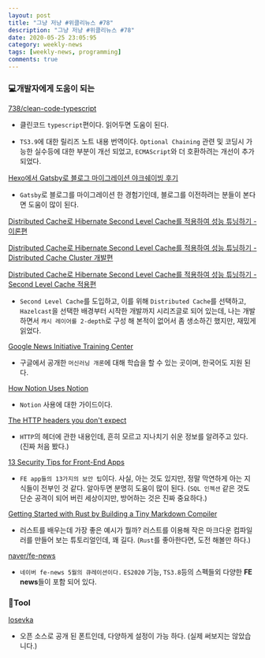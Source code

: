 ```yaml
---
layout: post
title: "그냥 저냥 #위클리뉴스 #78"
description: "그냥 저냥 #위클리뉴스 #78"
date: 2020-05-25 23:05:95
category: weekly-news
tags: [weekly-news, programming]
comments: true
---
```

  
  
### 💻개발자에게 도움이 되는

[738/clean-code-typescript](https://github.com/738/clean-code-typescript)

- 클린코드 `typescript`편이다. 읽어두면 도움이 된다.

[](https://github.com/typescript-kr/typescript-kr.github.io/blob/master/pages/release%20notes/TypeScript%203.9.md)

- `TS3.9`에 대한 릴리즈 노트 내용 번역이다.  `Optional Chaining` 관련 및 코딩시 가능한 실수등에 대한 부분이 개선 되었고, `ECMAScript`와 더 호환하려는 개선이 추가 되었다.

[Hexo에서 Gatsby로 블로그 마이그레이션 야크쉐이빙 후기](https://evan-moon.github.io/2020/05/09/gatsby-migration-retrospective/)

- `Gatsby`로 블로그를 마이그레이션 한 경험기인데, 블로그를 이전하려는 분들이 본다면 도움이 많이 된다.

[Distributed Cache로 Hibernate Second Level Cache를 적용하여 성능 튜닝하기 - 이론편](https://pkgonan.github.io/2020/05/distributed-hibernate-second-level-cache-1)

[Distributed Cache로 Hibernate Second Level Cache를 적용하여 성능 튜닝하기 - Distributed Cache Cluster 개발편](https://pkgonan.github.io/2020/05/distributed-hibernate-second-level-cache-2)

[Distributed Cache로 Hibernate Second Level Cache를 적용하여 성능 튜닝하기 - Second Level Cache 적용편](https://pkgonan.github.io/2020/05/distributed-hibernate-second-level-cache-3)

- `Second Level Cache`를 도입하고, 이를 위해 `Distributed Cache`를 선택하고, `Hazelcast`을 선택한 배경부터 시작한 개발까지 시리즈글로 되어 있는데, 나는 개발 하면서 `캐시 레이어를 2-depth`로 구성 해 본적이 없어서 좀 생소하긴 했지만, 재밌게 읽었다.

[Google News Initiative Training Center](https://newsinitiative.withgoogle.com/training/course/introduction-to-machine-learning)

- 구글에서 공개한 `머신러닝 개론`에 대해 학습을 할 수 있는 곳이며, 한국어도 지원 된다.

[How Notion Uses Notion ](https://www.notion.so/How-Notion-Uses-Notion-616f41d2f5124f3185cf1c36d267c07e)

- `Notion` 사용에 대한 가이드이다.

[The HTTP headers you don't expect](https://frenxi.com/http-headers-you-dont-expect/)

- `HTTP`의 헤더에 관한 내용인데, 흔히 모르고 지나치기 쉬운 정보를 알려주고 있다. (진짜 처음 봤다.)

[13 Security Tips for Front-End Apps](https://medium.com/better-programming/frontend-app-security-439797f57892)

- `FE app들의 13가지의 보안 팁`이다. 사실, 아는 것도 있지만, 정말 막연하게 아는 지식들이 전부인 것 같다. 알아두면 분명히 도움이 많이 된다. (`SQL 인젝션` 같은 것도 단순 공격이 되어 버린 세상이지만, 방어하는 것은 진짜 중요하다.)

[Getting Started with Rust by Building a Tiny Markdown Compiler](https://jesselawson.org/rust/getting-started-with-rust-by-building-a-tiny-markdown-compiler/)

- 러스트를 배우는데 가장 좋은 예시가 뭘까? 러스트를 이용해 작은 마크다운 컴파일러를 만들어 보는 튜토리얼인데, 꽤 길다. (`Rust`를 좋아한다면, 도전 해볼만 하다.)

[naver/fe-news](https://github.com/naver/fe-news/blob/master/issues/2020-05.md)

- `네이버 fe-news 5월의 큐레이션이다.` `ES2020` 기능, `TS3.8`등의 스펙들외 다양한 **FE news**들이 포함 되어 있다.

### 🔧Tool

[Iosevka](https://typeof.net/Iosevka/)

- 오픈 소스로 공개 된 폰트인데, 다양하게 설정이 가능 하다. (실제 써보지는 않았습니다.)
